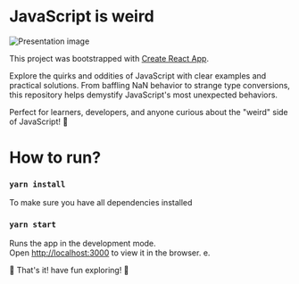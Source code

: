 # JavaScript is weird
![Presentation image](https://pbs.twimg.com/media/GdEZJGTXAAA8Z1x?format=jpg&name=large)

This project was bootstrapped with [Create React App](https://github.com/facebook/create-react-app).

Explore the quirks and oddities of JavaScript with clear examples and practical solutions. From baffling NaN behavior to strange type conversions, this repository helps demystify JavaScript's most unexpected behaviors.

Perfect for learners, developers, and anyone curious about the "weird" side of JavaScript! 🚀

# How to run?

### `yarn install`

To make sure you have all dependencies installed

### `yarn start`

Runs the app in the development mode.\
Open [http://localhost:3000](http://localhost:3000) to view it in the browser.
e.

🎉 That's it! have fun exploring! 🎉
